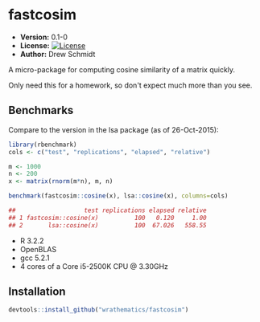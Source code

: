 # fastcosim

* **Version:** 0.1-0
* **License:** [![License](http://img.shields.io/badge/license-BSD%202--Clause-orange.svg?style=flat)](http://opensource.org/licenses/BSD-2-Clause)
* **Author:** Drew Schmidt

A micro-package for computing cosine similarity of a matrix quickly.

Only need this for a homework, so don't expect much more than you see.



## Benchmarks

Compare to the version in the lsa package (as of 26-Oct-2015):

```r
library(rbenchmark)
cols <- c("test", "replications", "elapsed", "relative")

m <- 1000
n <- 200
x <- matrix(rnorm(m*n), m, n)

benchmark(fastcosim::cosine(x), lsa::cosine(x), columns=cols)

##                   test replications elapsed relative
## 1 fastcosim::cosine(x)          100   0.120     1.00
## 2       lsa::cosine(x)          100  67.026   558.55
```

* R 3.2.2
* OpenBLAS
* gcc 5.2.1
* 4 cores of a Core i5-2500K CPU @ 3.30GHz


## Installation

```r
devtools::install_github("wrathematics/fastcosim")
```

